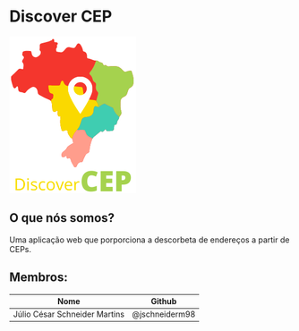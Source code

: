 # Discover CEP

![Logo discorver cep](assets/logo-text.png)

## O que nós somos?
  Uma aplicação web que porporciona a descorbeta de endereços a partir de CEPs.

## Membros:
|Nome|Github|
|---|---|
|Júlio César Schneider Martins|@jschneiderm98|

